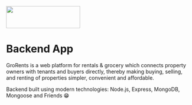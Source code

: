 <img src="https://user-images.githubusercontent.com/73666943/206369188-28ff03cb-1636-4bb3-a338-7c9486f3f2fc.png" width="200" height="60" />

# Backend App

GroRents is a web platform for rentals & grocery which connects property owners with tenants and buyers directly, thereby making buying, selling, and renting of properties simpler, convenient and affordable.

Backend built using modern technologies: Node.js, Express, MongoDB, Mongoose and Friends 😁
<br>
